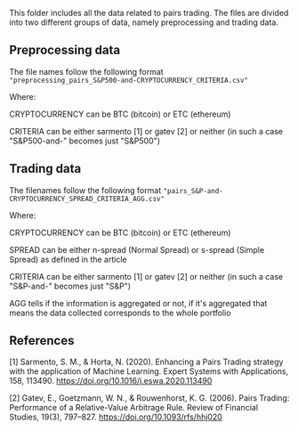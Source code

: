 This folder includes all the data related to pairs trading. The files are divided into two different groups of data, namely preprocessing and trading data.

## Preprocessing data
The file names follow the following format
<code>
"preprocessing_pairs_S&P500-and-CRYPTOCURRENCY_CRITERIA.csv"
</code>
  
  Where:
  
  CRYPTOCURRENCY can be BTC (bitcoin) or ETC (ethereum)
  
  CRITERIA can be either sarmento [1] or gatev [2] or neither (in such a case "S&P500-and-" becomes just "S&P500")

## Trading data
The filenames follow the following format 
 <code>"pairs_S&P-and-CRYPTOCURRENCY_SPREAD_CRITERIA_AGG.csv"</code>
  
  Where:
  
  CRYPTOCURRENCY can be BTC (bitcoin) or ETC (ethereum)
  
  SPREAD can be either n-spread (Normal Spread) or s-spread (Simple Spread) as defined in the article
  
  CRITERIA can be either sarmento [1] or gatev [2] or neither (in such a case "S&P-and-" becomes just "S&P")
  
  AGG tells if the information is aggregated or not, if it's aggregated that means the data collected corresponds to the whole portfolio


## References
  
  [1] Sarmento, S. M., & Horta, N. (2020). Enhancing a Pairs Trading strategy with the application of Machine Learning. Expert Systems with Applications, 158, 113490. https://doi.org/10.1016/j.eswa.2020.113490
  
  [2] Gatev, E., Goetzmann, W. N., & Rouwenhorst, K. G. (2006). Pairs Trading: Performance of a Relative-Value Arbitrage Rule. Review of Financial Studies, 19(3), 797–827. https://doi.org/10.1093/rfs/hhj020
